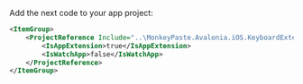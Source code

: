 Add the next code to your app project:

```xml
<ItemGroup>
    <ProjectReference Include="..\MonkeyPaste.Avalonia.iOS.KeyboardExtentsion\MonkeyPaste.Avalonia.iOS.KeyboardExtentsion.csproj">
        <IsAppExtension>true</IsAppExtension>
        <IsWatchApp>false</IsWatchApp>
    </ProjectReference>
</ItemGroup>
```